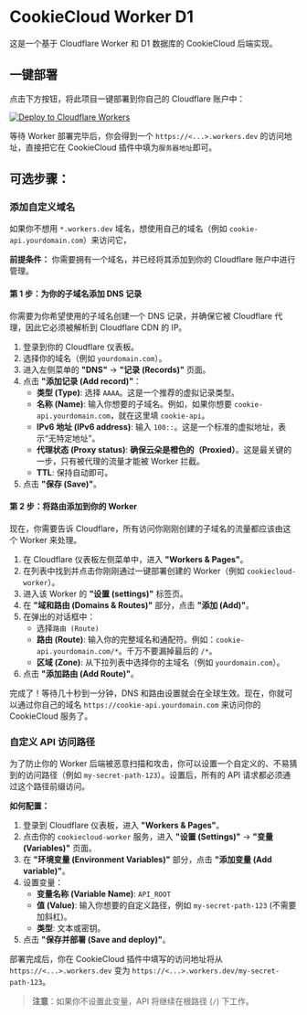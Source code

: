 # CookieCloud Worker D1

这是一个基于 Cloudflare Worker 和 D1 数据库的 CookieCloud 后端实现。

## 一键部署

点击下方按钮，将此项目一键部署到你自己的 Cloudflare 账户中：

[![Deploy to Cloudflare Workers](https://deploy.workers.cloudflare.com/button)](https://deploy.workers.cloudflare.com/deploy?repo=https://github.com/qaz741wsd856/CookieCloud-Worker-D1)

等待 Worker 部署完毕后，你会得到一个 `https://<...>.workers.dev` 的访问地址，直接把它在 CookieCloud 插件中填为`服务器地址`即可。

## 可选步骤：

### 添加自定义域名

如果你不想用 `*.workers.dev` 域名，想使用自己的域名（例如 `cookie-api.yourdomain.com`）来访问它，

**前提条件：** 你需要拥有一个域名，并已经将其添加到你的 Cloudflare 账户中进行管理。

#### 第 1 步：为你的子域名添加 DNS 记录

你需要为你希望使用的子域名创建一个 DNS 记录，并确保它被 Cloudflare 代理，因此它必须被解析到 Cloudflare CDN 的 IP。

1.  登录到你的 Cloudflare 仪表板。
2.  选择你的域名（例如 `yourdomain.com`）。
3.  进入左侧菜单的 **"DNS"** -> **"记录 (Records)"** 页面。
4.  点击 **"添加记录 (Add record)"**：
    *   **类型 (Type)**: 选择 `AAAA`。这是一个推荐的虚拟记录类型。
    *   **名称 (Name)**: 输入你想要的子域名。例如，如果你想要 `cookie-api.yourdomain.com`，就在这里填 `cookie-api`。
    *   **IPv6 地址 (IPv6 address)**: 输入 `100::`。这是一个标准的虚拟地址，表示“无特定地址”。
    *   **代理状态 (Proxy status)**: **确保云朵是橙色的（Proxied）**。这是最关键的一步，只有被代理的流量才能被 Worker 拦截。
    *   **TTL**: 保持自动即可。
5.  点击 **"保存 (Save)"**。

#### 第 2 步：将路由添加到你的 Worker

现在，你需要告诉 Cloudflare，所有访问你刚刚创建的子域名的流量都应该由这个 Worker 来处理。

1.  在 Cloudflare 仪表板左侧菜单中，进入 **"Workers & Pages"**。
2.  在列表中找到并点击你刚刚通过一键部署创建的 Worker（例如 `cookiecloud-worker`）。
3.  进入该 Worker 的 **"设置 (settings)"** 标签页。
4.  在 **"域和路由 (Domains & Routes)"** 部分，点击 **"添加 (Add)"**。
5.  在弹出的对话框中：
    *   选择`路由 (Route)`
    *   **路由 (Route)**: 输入你的完整域名和通配符。例如：`cookie-api.yourdomain.com/*`。千万不要漏掉最后的 `/*`。
    *   **区域 (Zone)**: 从下拉列表中选择你的主域名（例如 `yourdomain.com`）。
7.  点击 **"添加路由 (Add Route)"**。

完成了！等待几十秒到一分钟，DNS 和路由设置就会在全球生效。现在，你就可以通过你自己的域名 `https://cookie-api.yourdomain.com` 来访问你的 CookieCloud 服务了。

### 自定义 API 访问路径

为了防止你的 Worker 后端被恶意扫描和攻击，你可以设置一个自定义的、不易猜到的访问路径（例如 `my-secret-path-123`）。设置后，所有的 API 请求都必须通过这个路径前缀访问。

**如何配置：**

1.  登录到 Cloudflare 仪表板，进入 **"Workers & Pages"**。
2.  点击你的 `cookiecloud-worker` 服务，进入 **"设置 (Settings)"** -> **"变量 (Variables)"** 页面。
3.  在 **"环境变量 (Environment Variables)"** 部分，点击 **"添加变量 (Add variable)"**。
4.  设置变量：
    *   **变量名称 (Variable Name)**: `API_ROOT`
    *   **值 (Value)**: 输入你想要的自定义路径，例如 `my-secret-path-123` (不需要加斜杠)。
    *   **类型**: 文本或密钥。
5.  点击 **"保存并部署 (Save and deploy)"**。

部署完成后，你在 CookieCloud 插件中填写的访问地址将从 `https://<...>.workers.dev` 变为 `https://<...>.workers.dev/my-secret-path-123`。

> **注意**：如果你不设置此变量，API 将继续在根路径 (`/`) 下工作。